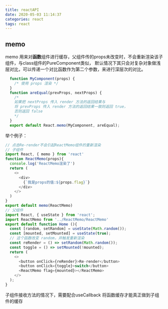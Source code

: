 ```yaml
---
title: reactAPI
date: 2020-05-03 11:14:37
categories: react
tags: react
---
```

## memo
memo 用来对**函数**组件进行缓存，父组件传的props未改变时，不会重新渲染该子组件，与class组件的PureComponent类似，
默认情况下其只会对复杂对象做浅层对比，可以传递一个对比函数作为第二个参数，来进行深层次的对比。
```javascript
  function MyComponent(props) {
    /* 使用 props 渲染 */
  }
  function areEqual(prevProps, nextProps) {
    /*
    如果把 nextProps 传入 render 方法的返回结果与
    将 prevProps 传入 render 方法的返回结果一致则返回 true，
    否则返回 false
    */
  }
  export default React.memo(MyComponent, areEqual);
```

<!-- more -->

举个例子：
```javascript
// 点击Re-render不会引起ReactMemo组件的重新渲染
// 子组件
import React, { memo } from 'react'
function ReactMemo(props){
  console.log('ReactMemo渲染了')
  return (
    <>
      <div>
        {`我是props的值:${props.flag}`}
      </div>
    </>
  )
}
export default memo(ReactMemo)
// 父组件
import React, { useState } from 'react';
import ReactMemo from '../ReactMemo/ReactMemo'
export default function Home (){
  const [random, setRandom] = useState(Math.random());
  const [mounted, setMounted] = useState(true);
  // 这个函数改变 random，并触发重新渲染
  const reRender = () => setRandom(Math.random());
  const toggle = () => setMounted(!mounted);
  return (
    <>
      <button onClick={reRender}>Re-render</button>
      <button onClick={toggle}>switch</button>
      <ReactMemo flag={mounted}></ReactMemo>
    </>
  );
}
```
子组件接收方法的情况下，需要配合useCallback 将函数缓存才能真正做到子组件的缓存